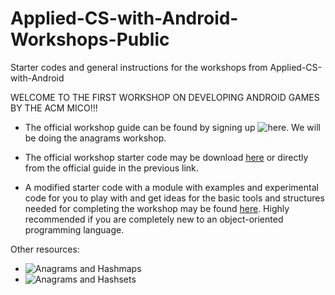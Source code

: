# Applied-CS-with-Android-Workshops-Public
Starter codes and general instructions for the workshops from Applied-CS-with-Android

WELCOME TO THE FIRST WORKSHOP ON DEVELOPING ANDROID GAMES BY THE ACM MICO!!!



- The official workshop guide can be found by signing up ![here](https://cswithandroid.withgoogle.com/ "Applied CS with Android"). We will be doing the anagrams workshop.

- The official workshop starter code may be download [here](Applied-CS-with-Android-Workshops-Public/anagrams_starter.zip) or directly from the official guide in the previous link.

- A modified starter code with a module with examples and experimental code for you to play with and get ideas for the basic tools and structures needed for completing the workshop may be found [here](Applied-CS-with-Android-Workshops-Public/anagrams_starter_modified.zip). Highly recommended if you are completely new to an object-oriented programming language.


Other resources:

- ![Anagrams and Hashmaps](https://youtu.be/eMymKAFYaCs)
- ![Anagrams and Hashsets](https://youtu.be/O-zTuD8JRbE)

[logo]: https://github.com/adam-p/markdown-here/raw/master/src/common/images/icon48.png "Logo"
